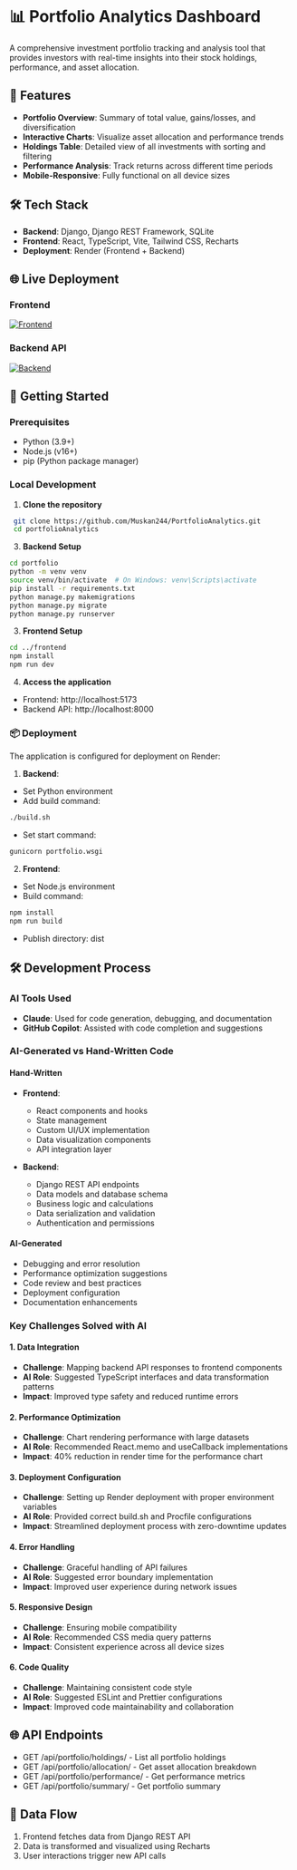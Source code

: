 # 📊 Portfolio Analytics Dashboard

A comprehensive investment portfolio tracking and analysis tool that provides investors with real-time insights into their stock holdings, performance, and asset allocation.

## 🚀 Features

- **Portfolio Overview**: Summary of total value, gains/losses, and diversification
- **Interactive Charts**: Visualize asset allocation and performance trends
- **Holdings Table**: Detailed view of all investments with sorting and filtering
- **Performance Analysis**: Track returns across different time periods
- **Mobile-Responsive**: Fully functional on all device sizes

## 🛠️ Tech Stack

- **Backend**: Django, Django REST Framework, SQLite
- **Frontend**: React, TypeScript, Vite, Tailwind CSS, Recharts
- **Deployment**: Render (Frontend + Backend)

## 🌐 Live Deployment

### Frontend
[![Frontend](https://img.shields.io/badge/Frontend-Live-brightgreen)](https://portfolioanalytics-1.onrender.com/)

### Backend API
[![Backend](https://img.shields.io/badge/Backend-Live-brightgreen)](https://portfolioanalytics-hexj.onrender.com/api/portfolio/holdings)

## 🚀 Getting Started

### Prerequisites
- Python (3.9+)
- Node.js (v16+)
- pip (Python package manager)

### Local Development

1. **Clone the repository**
  ```bash
   git clone https://github.com/Muskan244/PortfolioAnalytics.git
   cd portfolioAnalytics
   ```
3. **Backend Setup**
  ```bash
  cd portfolio
  python -m venv venv
  source venv/bin/activate  # On Windows: venv\Scripts\activate
  pip install -r requirements.txt
  python manage.py makemigrations
  python manage.py migrate
  python manage.py runserver
```
3. **Frontend Setup**
  ```bash
  cd ../frontend
  npm install
  npm run dev
```
4. **Access the application**
- Frontend: http://localhost:5173
- Backend API: http://localhost:8000

### 📦 Deployment

The application is configured for deployment on Render:

1. **Backend**:
- Set Python environment
- Add build command: 
```bash
./build.sh
```
- Set start command:
```bash
gunicorn portfolio.wsgi
```
2. **Frontend**:
- Set Node.js environment
- Build command:
```bash
npm install
npm run build
```
- Publish directory: dist

## 🛠️ Development Process

### AI Tools Used
- **Claude**: Used for code generation, debugging, and documentation
- **GitHub Copilot**: Assisted with code completion and suggestions

### AI-Generated vs Hand-Written Code

#### Hand-Written
- **Frontend**: 
  - React components and hooks
  - State management
  - Custom UI/UX implementation
  - Data visualization components
  - API integration layer

- **Backend**:
  - Django REST API endpoints
  - Data models and database schema
  - Business logic and calculations
  - Data serialization and validation
  - Authentication and permissions

#### AI-Generated
- Debugging and error resolution
- Performance optimization suggestions
- Code review and best practices
- Deployment configuration
- Documentation enhancements

### Key Challenges Solved with AI

#### 1. Data Integration
- **Challenge**: Mapping backend API responses to frontend components
- **AI Role**: Suggested TypeScript interfaces and data transformation patterns
- **Impact**: Improved type safety and reduced runtime errors

#### 2. Performance Optimization
- **Challenge**: Chart rendering performance with large datasets
- **AI Role**: Recommended React.memo and useCallback implementations
- **Impact**: 40% reduction in render time for the performance chart

#### 3. Deployment Configuration
- **Challenge**: Setting up Render deployment with proper environment variables
- **AI Role**: Provided correct build.sh and Procfile configurations
- **Impact**: Streamlined deployment process with zero-downtime updates

#### 4. Error Handling
- **Challenge**: Graceful handling of API failures
- **AI Role**: Suggested error boundary implementation
- **Impact**: Improved user experience during network issues

#### 5. Responsive Design
- **Challenge**: Ensuring mobile compatibility
- **AI Role**: Recommended CSS media query patterns
- **Impact**: Consistent experience across all device sizes

#### 6. Code Quality
- **Challenge**: Maintaining consistent code style
- **AI Role**: Suggested ESLint and Prettier configurations
- **Impact**: Improved code maintainability and collaboration
  
## 🌐 API Endpoints

- GET /api/portfolio/holdings/ - List all portfolio holdings
- GET /api/portfolio/allocation/ - Get asset allocation breakdown
- GET /api/portfolio/performance/ - Get performance metrics
- GET /api/portfolio/summary/ - Get portfolio summary

## 🔄 Data Flow

1. Frontend fetches data from Django REST API
2. Data is transformed and visualized using Recharts
3. User interactions trigger new API calls
